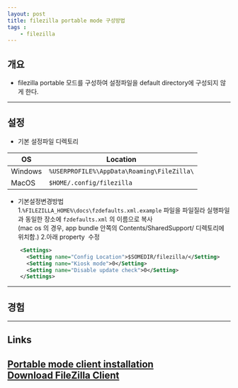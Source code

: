 ```yaml
---
layout: post
title: filezilla portable mode 구성방법
tags :
    - filezilla
---
```


## 개요
* filezilla portable 모드를 구성하여 설정파일을 default directory에 구성되지 않게 한다.

---

## 설정

* 기본 설정파일 디렉토리

OS | Location
---|---
Windows | `%USERPROFILE%\AppData\Roaming\FileZilla\`
MacOS | `$HOME/.config/filezilla`

* 기본설정변경방법<br>
1.`%FILEZILLA_HOME%\docs\fzdefaults.xml.example` 파일을 파일질라 실행파일과 동일한 장소에 `fzdefaults.xml` 의 이름으로 복사<br>
(mac os 의 경우, app bundle 안쪽의 Contents/SharedSupport/ 디렉토리에 위치함.)
2.아래  property  수정
```xml
    <Settings>
      <Setting name="Config Location">$SOMEDIR/filezilla/</Setting>
      <Setting name="Kiosk mode">0</Setting>
      <Setting name="Disable update check">0</Setting>
    </Settings>
```

---

## 경험

---

## Links
[Portable mode client installation](https://wiki.filezilla-project.org/Portable_mode_client_installation)  
[Download FileZilla Client](https://filezilla-project.org/download.php?show_all=1)
---












